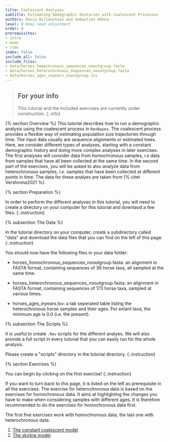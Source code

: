 ```yaml
---
title: Coalescent Analyses
subtitle: Estimating Demographic Histories with Coalescent Processes
authors: Ronja Billenstein and Sebastian Höhna
level: 8 #may need adjustment
order: 0
prerequisites:
- intro
- mcmc
- ctmc
index: false
include_all: false
include_files:
- data/horses_homochronous_sequences_nooutgroup.fasta
- data/horses_heterochronous_sequences_nooutgroup.fasta
- data/horses_ages_inyears_nooutgroup.tsv
---
```


> ## For your info
> This tutorial and the included exercises are currently under construction.
{:.info}

{% section Overview %}
This tutorial describes how to run a demographic analysis using the coalescent process in `RevBayes`.
The coalescent process provides a flexible way of estimating population size trajectories through time.
The input data usually are sequence alignments or estimated trees.
Here, we consider different types of analyses, starting with a constant demographic history and doing more complex analyses in later exercises.
The first analyses will consider data from homochronous samples, *i.e* data from samples that have all been collected at the same time.
In the second part of the exercises, you will be asked to also analyze data from heterochronous samples, *i.e.* samples that have been collected at different points in time.
The data for these analyes are taken from {% citet Vershinina2021 %}.


<!--- ### Why?! --->

<!---
{% subsection The Coalescent %}
The coalescent process is constructing a tree backwards in time.
Starting from the samples, lineages are merged (*i.e.* coalesced), always two at a time.
Under the coalescent process, the waiting time between two coalescent events is exponentially distributed and depends on the number of 'active' lineages and the effective population size $N_e$.
Active lineages are the ones that can coalesce, the number is reduced by one with every coalescent event.
The coalescent process was first introduced by Kingman in 1982 for a constant population size {% cite Kingman1982 %}.
Griffiths and Tavaré then extended the model to be applicable to varying population sizes {% cite Griffiths1994 %}.
--->
<!--- Also, samples from different ages can be included {% cite %}. (Should go to heterochronous part) --->

<!--- ### Add figure!! --->

{% section Preparation %}

In order to perform the different analyses in this tutorial, you will need to create a directory on your computer for this tutorial and downlaod a few files.
{:.instruction}

{% subsection The Data %}

In the tutorial directory on your computer, create a subdirectory called "data" and download the data files that you can find on the left of this page.
{:.instruction}

You should now have the following files in your data folder:

-   horses_homochronous_sequences_nooutgroup.fasta: an alignment in FASTA format, containing sequences of 36 horse taxa, all sampled at the same time.

-   horses_heterochronous_sequences_nooutgroup.fasta: an alignment in FASTA format, containing sequences of 173 horse taxa, sampled at various times.

-   horses_ages_inyears.tsv: a tab seperated table listing the heterochronous horse samples and their ages. For extant taxa, the minimum age is 0.0 (i.e. the present).


{% subsection The Scripts %}

It is useful to create `.Rev` scripts for the different analyes.
We will also provide a full script in every tutorial that you can easily run for the whole analysis.

Please create a "scripts" directory in the tutorial directory.
{:.instruction}

{% section Exercises %}

You can begin by clicking on the first exercise!
{:.instruction}

If you want to turn back to this page, it is listed on the left as prerequisite in all the exercises.
The exercise for heterochronous data is based on the exercises for homochronous data.
It aims at highlighting the changes you have to make when considering samples with different ages.
It is therefore recommended to do the exercises for homochronous data first.

The first five exercises work with homochronous data, the last one with heterochronous data:
1. [The constant coalescent model](constant)
2. [The skyline model](skyline)

<!--- 3. [The Horseshoe Markov Random Field (HSMRF) model]({base.url}/tutorials/coalescent/HSMRF)
4. [The HSMRF model with trees as input data]({base.url}/tutorials/coalescent/HSMRF_treebased)
5. [A piecewise model]({base.url}/tutorials/coalescent/piecewise)
6. [Heterochronous data]({base.url}/tutorials/coalescent/heterochronous) --->
